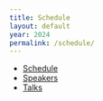 ```yaml
---
title: Schedule
layout: default
year: 2024
permalink: /schedule/
---
```


- [Schedule](https://cfp.bsidesvienna.at/bsidesvienna-0x7e8/schedule/)
- [Speakers](https://cfp.bsidesvienna.at/bsidesvienna-0x7e8/speaker/)
- [Talks](https://cfp.bsidesvienna.at/bsidesvienna-0x7e8/talks/)
